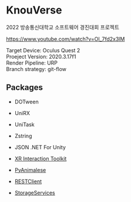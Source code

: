 # KnouVerse
2022 방송통신대학교 소프트웨어 경진대회 프로젝트

https://www.youtube.com/watch?v=Ol_7fd2x3lM

Target Device: Oculus Quest 2<br>
Proeject Version: 2020.3.17f1<br>
Render Pipeline: URP<br>
Branch strategy: git-flow<br>

## Packages

- DOTween 
- UniRX
- UniTask
- Zstring
- JSON .NET For Unity

- [XR Interaction Toolkit](https://github.com/Unity-Technologies/XR-Interaction-Toolkit-Examples)
- [PyAnimalese](https://github.com/hwi-middle/PyAnimalese)
- [RESTClient](https://github.com/Unity3dAzure/RESTClient)
- [StorageServices](https://github.com/Unity3dAzure/StorageServices)
